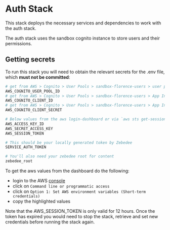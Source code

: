# Auth Stack

This stack deploys the necessary services and dependencies to work with the auth stack.

The auth stack uses the sandbox cognito instance to store users and their permissions.

## Getting secrets

To run this stack you will need to obtain the relevant secrets for the .env file, which **must not be committed**:

```sh
# get from AWS > Cognito > User Pools > sandbox-florence-users > user pool ID
AWS_COGNITO_USER_POOL_ID
# get from AWS > Cognito > User Pools > sandbox-florence-users > App Integration > App clients > dp-identity-api > client id
AWS_COGNITO_CLIENT_ID
# get from AWS > Cognito > User Pools > sandbox-florence-users > App Integration > App clients > dp-identity-api > client secret
AWS_COGNITO_CLIENT_SECRET

# Below values from the aws login-dashboard or via `aws sts get-session-token`
AWS_ACCESS_KEY_ID
AWS_SECRET_ACCESS_KEY
AWS_SESSION_TOKEN

# This should be your locally generated token by Zebedee
SERVICE_AUTH_TOKEN

# You'll also need your zebedee root for content
zebedee_root
```

To get the aws values from the dashboard do the following:

- login to the AWS [console](https://ons.awsapps.com/start#/)
- click on `Command line or programmatic access`
- click on `Option 1: Set AWS environment variables (Short-term credentials)`
- copy the highlighted values

Note that the AWS_SESSION_TOKEN is only valid for 12 hours. Once the token has expired you would need to stop the stack, retrieve and set new credentials before running the stack again.
